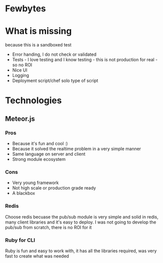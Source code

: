 Fewbytes
========

# What is missing 
because this is a sandboxed test

* Error handing, I do not check or validated
* Tests - I love testing and I know testing - this is not production for real - so no ROI
* Nice UI
* Logging
* Deployment script/chef solo type of script

# Technologies

## Meteor.js

### Pros
* Because it's fun and cool :)
* Because it solved the realtime problem in a very simple manner
* Same language on server and client
* Strong module ecosystem

### Cons 
* Very young framework
* Not high scale or production grade ready
* A blackbox

### Redis

Choose redis becuase the pub/sub module is very simple and solid in redis, many client libraries and it's easy to deploy.
I was not going to develop the pub/sub from scratch, there is no ROI for it

### Ruby for CLI

Ruby is fun and easy to work with, it has all the libraries required, was very fast to create what was needed
